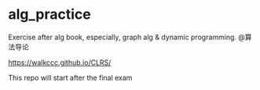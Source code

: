 # alg_practice
Exercise after alg book, especially, graph alg &amp; dynamic programming. @算法导论

https://walkccc.github.io/CLRS/

This repo will start after the final exam

